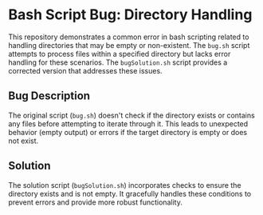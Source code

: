 # Bash Script Bug: Directory Handling

This repository demonstrates a common error in bash scripting related to handling directories that may be empty or non-existent.  The `bug.sh` script attempts to process files within a specified directory but lacks error handling for these scenarios.  The `bugSolution.sh` script provides a corrected version that addresses these issues.

## Bug Description

The original script (`bug.sh`) doesn't check if the directory exists or contains any files before attempting to iterate through it. This leads to unexpected behavior (empty output) or errors if the target directory is empty or does not exist.

## Solution

The solution script (`bugSolution.sh`) incorporates checks to ensure the directory exists and is not empty.  It gracefully handles these conditions to prevent errors and provide more robust functionality.
